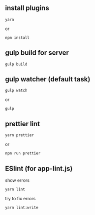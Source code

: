 ## install plugins
```
yarn
```
or
```
npm install
```
## gulp build for server
```
gulp build
```

## gulp watcher (default task)
```
gulp watch
```
or
```
gulp
```

## prettier lint
```
yarn prettier
```
or
```
npm run prettier
```

## ESlint (for app-lint.js)
show errors
```
yarn lint
```
try to fix errors
```
yarn lint:write
```